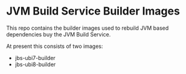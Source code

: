 # JVM Build Service Builder Images

This repo contains the builder images used to rebuild JVM based dependencies buy the JVM Build Service.

At present this consists of two images:

 * jbs-ubi7-builder
 * jbs-ubi8-builder
